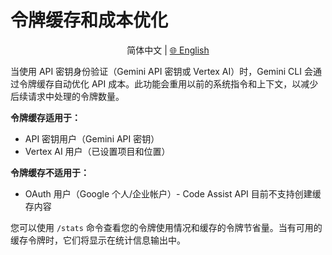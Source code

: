 # 令牌缓存和成本优化

<p align="center">
  简体中文 | <a href="../../../../docs/cli/token-caching.md">🌐 English</a>
</p>

当使用 API 密钥身份验证（Gemini API 密钥或 Vertex AI）时，Gemini CLI 会通过令牌缓存自动优化 API 成本。此功能会重用以前的系统指令和上下文，以减少后续请求中处理的令牌数量。

**令牌缓存适用于：**

- API 密钥用户（Gemini API 密钥）
- Vertex AI 用户（已设置项目和位置）

**令牌缓存不适用于：**

- OAuth 用户（Google 个人/企业帐户）- Code Assist API 目前不支持创建缓存内容

您可以使用 `/stats` 命令查看您的令牌使用情况和缓存的令牌节省量。当有可用的缓存令牌时，它们将显示在统计信息输出中。

